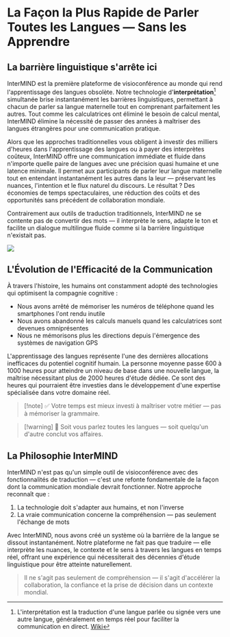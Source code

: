 # La Façon la Plus Rapide de Parler Toutes les Langues — Sans les Apprendre

## La barrière linguistique s\'arrête ici

InterMIND est la première plateforme de visioconférence au monde qui rend l\'apprentissage des langues obsolète. Notre technologie d\'**interprétation**[^1] simultanée brise instantanément les barrières linguistiques, permettant à chacun de parler sa langue maternelle tout en comprenant parfaitement les autres. Tout comme les calculatrices ont éliminé le besoin de calcul mental, InterMIND élimine la nécessité de passer des années à maîtriser des langues étrangères pour une communication pratique.

Alors que les approches traditionnelles vous obligent à investir des milliers d\'heures dans l\'apprentissage des langues ou à payer des interprètes coûteux, InterMIND offre une communication immédiate et fluide dans n\'importe quelle paire de langues avec une précision quasi humaine et une latence minimale. Il permet aux participants de parler leur langue maternelle tout en entendant instantanément les autres dans la leur — préservant les nuances, l\'intention et le flux naturel du discours. Le résultat ? Des économies de temps spectaculaires, une réduction des coûts et des opportunités sans précédent de collaboration mondiale.

Contrairement aux outils de traduction traditionnels, InterMIND ne se contente pas de convertir des mots — il interprète le sens, adapte le ton et facilite un dialogue multilingue fluide comme si la barrière linguistique n\'existait pas.

[^1]: L\'interprétation est la traduction d\'une langue parlée ou signée vers une autre langue, généralement en temps réel pour faciliter la communication en direct. [Wiki](https://en.wikipedia.org/wiki/Language_interpretation)

![](/1d.png)

## L'Évolution de l'Efficacité de la Communication

À travers l'histoire, les humains ont constamment adopté des technologies qui optimisent la compagnie cognitive :

- Nous avons arrêté de mémoriser les numéros de téléphone quand les smartphones l'ont rendu inutile
- Nous avons abandonné les calculs manuels quand les calculatrices sont devenues omniprésentes
- Nous ne mémorisons plus les directions depuis l'émergence des systèmes de navigation GPS

L'apprentissage des langues représente l'une des dernières allocations inefficaces du potentiel cognitif humain. La personne moyenne passe 600 à 1000 heures pour atteindre un niveau de base dans une nouvelle langue, la maîtrise nécessitant plus de 2000 heures d'étude dédiée. Ce sont des heures qui pourraient être investies dans le développement d'une expertise spécialisée dans votre domaine réel.

> [!note] ✅ Votre temps est mieux investi à maîtriser votre métier — pas à mémoriser la grammaire.

> [!warning] 🛑 Soit vous parlez toutes les langues — soit quelqu'un d'autre conclut vos affaires.

## La Philosophie InterMIND

InterMIND n\'est pas qu\'un simple outil de visioconférence avec des fonctionnalités de traduction — c\'est une refonte fondamentale de la façon dont la communication mondiale devrait fonctionner. Notre approche reconnaît que :

1. La technologie doit s\'adapter aux humains, et non l\'inverse
2. La vraie communication concerne la compréhension — pas seulement l\'échange de mots

Avec InterMIND, nous avons créé un système où la barrière de la langue se dissout instantanément. Notre plateforme ne fait pas que traduire — elle interprète les nuances, le contexte et le sens à travers les langues en temps réel, offrant une expérience qui nécessiterait des décennies d\'étude linguistique pour être atteinte naturellement.

> Il ne s\'agit pas seulement de compréhension — il s\'agit d\'accélérer la collaboration, la confiance et la prise de décision dans un contexte mondial.
